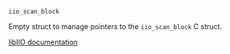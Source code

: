 ```
iio_scan_block
```

Empty struct to manage pointers to the `iio_scan_block` C struct.

[libIIO documentation](https://analogdevicesinc.github.io/libiio/master/libiio/group__Scan.html#gad7fd2ea05bf5a8cebaff26b60edb8a13)
